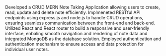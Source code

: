 Developed a CRUD MERN Note Taking Application allowing users to create, read, update and delete note efficiently. Implmeneted RESTful API endpoints using express.js and node.js to handle CRUD operations, ensuring seamless communication between the front-end and back-end. Utilized React and React router to build a responsive and user-friendly interface, enbaling smooth navigation and rendering of note data and integrated MongoDB as the database solution. Employed authentication and authentication mechanism to ensure access and data protection for individual user notes. 
